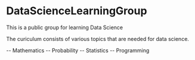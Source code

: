 # DataScienceLearningGroup

This is a public group for learning Data Science

The curiculum consists of various topics that are needed for data science.

-- Mathematics
-- Probability
-- Statistics
-- Programming
  
